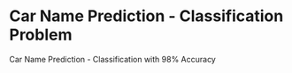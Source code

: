 # Car Name Prediction - Classification Problem
Car Name Prediction - Classification with 98% Accuracy
